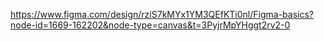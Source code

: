 https://www.figma.com/design/rziS7kMYx1YM3QEfKTi0nl/Figma-basics?node-id=1669-162202&node-type=canvas&t=3PyjrMpYHggt2rv2-0
